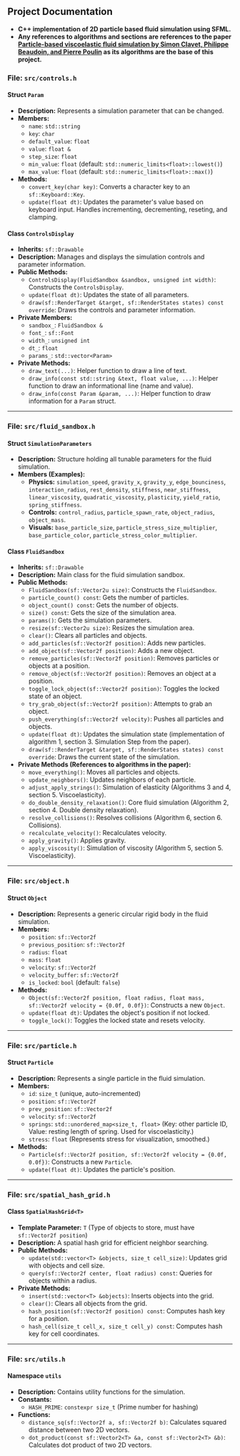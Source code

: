 ## Project Documentation

- **C++ implementation of 2D particle based fluid simulation using SFML.**
- **Any references to algorithms and sections are references to the paper [Particle-based viscoelastic fluid simulation by Simon Clavet, Philippe Beaudoin, and Pierre Poulin](https://dl.acm.org/doi/10.1145/1073368.1073400) as its algorithms are the base of this project.**

### File: `src/controls.h`

#### Struct `Param`
*   **Description:** Represents a simulation parameter that can be changed.
*   **Members:**
    *   `name`: `std::string`
    *   `key`: `char`
    *   `default_value`: `float`
    *   `value`: `float &`
    *   `step_size`: `float`
    *   `min_value`: `float` (default: `std::numeric_limits<float>::lowest()`)
    *   `max_value`: `float` (default: `std::numeric_limits<float>::max()`)
*   **Methods:**
    *   `convert_key(char key)`: Converts a character key to an `sf::Keyboard::Key`.
    *   `update(float dt)`: Updates the parameter's value based on keyboard input. Handles incrementing, decrementing, reseting, and clamping.

#### Class `ControlsDisplay`
*   **Inherits:** `sf::Drawable`
*   **Description:** Manages and displays the simulation controls and parameter information.
*   **Public Methods:**
    *   `ControlsDisplay(FluidSandbox &sandbox, unsigned int width)`: Constructs the `ControlsDisplay`.
    *   `update(float dt)`: Updates the state of all parameters.
    *   `draw(sf::RenderTarget &target, sf::RenderStates states) const override`: Draws the controls and parameter information.
*   **Private Members:**
    *   `sandbox_`: `FluidSandbox &`
    *   `font_`: `sf::Font`
    *   `width_`: `unsigned int`
    *   `dt_`: `float`
    *   `params_`: `std::vector<Param>`
*   **Private Methods:**
    *   `draw_text(...)`: Helper function to draw a line of text.
    *   `draw_info(const std::string &text, float value, ...)`: Helper function to draw an informational line (name and value).
    *   `draw_info(const Param &param, ...)`: Helper function to draw information for a `Param` struct.

---
### File: `src/fluid_sandbox.h`

#### Struct `SimulationParameters`
*   **Description:** Structure holding all tunable parameters for the fluid simulation.
*   **Members (Examples):**
    *   **Physics:** `simulation_speed`, `gravity_x`, `gravity_y`, `edge_bounciness`, `interaction_radius`, `rest_density`, `stiffness`, `near_stiffness`, `linear_viscosity`, `quadratic_viscosity`, `plasticity`, `yield_ratio`, `spring_stiffness`.
    *   **Controls:** `control_radius`, `particle_spawn_rate`, `object_radius`, `object_mass`.
    *   **Visuals:** `base_particle_size`, `particle_stress_size_multiplier`, `base_particle_color`, `particle_stress_color_multiplier`.

#### Class `FluidSandbox`
*   **Inherits:** `sf::Drawable`
*   **Description:** Main class for the fluid simulation sandbox.
*   **Public Methods:**
    *   `FluidSandbox(sf::Vector2u size)`: Constructs the `FluidSandbox`.
    *   `particle_count() const`: Gets the number of particles.
    *   `object_count() const`: Gets the number of objects.
    *   `size() const`: Gets the size of the simulation area.
    *   `params()`: Gets the simulation parameters.
    *   `resize(sf::Vector2u size)`: Resizes the simulation area.
    *   `clear()`: Clears all particles and objects.
    *   `add_particles(sf::Vector2f position)`: Adds new particles.
    *   `add_object(sf::Vector2f position)`: Adds a new object.
    *   `remove_particles(sf::Vector2f position)`: Removes particles or objects at a position.
    *   `remove_object(sf::Vector2f position)`: Removes an object at a position.
    *   `toggle_lock_object(sf::Vector2f position)`: Toggles the locked state of an object.
    *   `try_grab_object(sf::Vector2f position)`: Attempts to grab an object.
    *   `push_everything(sf::Vector2f velocity)`: Pushes all particles and objects.
    *   `update(float dt)`: Updates the simulation state (implementation of algorithm 1, section 3. Simulation Step from the paper).
    *   `draw(sf::RenderTarget &target, sf::RenderStates states) const override`: Draws the current state of the simulation.
*   **Private Methods (References to algorithms in the paper):**
    *   `move_everything()`: Moves all particles and objects.
    *   `update_neighbors()`: Updates neighbors of each particle.
    *   `adjust_apply_strings()`: Simulation of elasticity (Algorithms 3 and 4, section 5. Viscoelasticity).
    *   `do_double_density_relaxation()`: Core fluid simulation (Algorithm 2, section 4. Double density relaxation).
    *   `resolve_collisions()`: Resolves collisions (Algorithm 6, section 6. Collisions).
    *   `recalculate_velocity()`: Recalculates velocity.
    *   `apply_gravity()`: Applies gravity.
    *   `apply_viscosity()`: Simulation of viscosity (Algorithm 5, section 5. Viscoelasticity).

---
### File: `src/object.h`

#### Struct `Object`
*   **Description:** Represents a generic circular rigid body in the fluid simulation.
*   **Members:**
    *   `position`: `sf::Vector2f`
    *   `previous_position`: `sf::Vector2f`
    *   `radius`: `float`
    *   `mass`: `float`
    *   `velocity`: `sf::Vector2f`
    *   `velocity_buffer`: `sf::Vector2f`
    *   `is_locked`: `bool` (default: `false`)
*   **Methods:**
    *   `Object(sf::Vector2f position, float radius, float mass, sf::Vector2f velocity = {0.0f, 0.0f})`: Constructs a new `Object`.
    *   `update(float dt)`: Updates the object's position if not locked.
    *   `toggle_lock()`: Toggles the locked state and resets velocity.

---
### File: `src/particle.h`

#### Struct `Particle`
*   **Description:** Represents a single particle in the fluid simulation.
*   **Members:**
    *   `id`: `size_t` (unique, auto-incremented)
    *   `position`: `sf::Vector2f`
    *   `prev_position`: `sf::Vector2f`
    *   `velocity`: `sf::Vector2f`
    *   `springs`: `std::unordered_map<size_t, float>` (Key: other particle ID, Value: resting length of spring. Used for viscoelasticity.)
    *   `stress`: `float` (Represents stress for visualization, smoothed.)
*   **Methods:**
    *   `Particle(sf::Vector2f position, sf::Vector2f velocity = {0.0f, 0.0f})`: Constructs a new `Particle`.
    *   `update(float dt)`: Updates the particle's position.

---
### File: `src/spatial_hash_grid.h`

#### Class `SpatialHashGrid<T>`
*   **Template Parameter:** `T` (Type of objects to store, must have `sf::Vector2f position`)
*   **Description:** A spatial hash grid for efficient neighbor searching.
*   **Public Methods:**
    *   `update(std::vector<T> &objects, size_t cell_size)`: Updates grid with objects and cell size.
    *   `query(sf::Vector2f center, float radius) const`: Queries for objects within a radius.
*   **Private Methods:**
    *   `insert(std::vector<T> &objects)`: Inserts objects into the grid.
    *   `clear()`: Clears all objects from the grid.
    *   `hash_position(sf::Vector2f position) const`: Computes hash key for a position.
    *   `hash_cell(size_t cell_x, size_t cell_y) const`: Computes hash key for cell coordinates.

---
### File: `src/utils.h`

#### Namespace `utils`
*   **Description:** Contains utility functions for the simulation.
*   **Constants:**
    *   `HASH_PRIME`: `constexpr size_t` (Prime number for hashing)
*   **Functions:**
    *   `distance_sq(sf::Vector2f a, sf::Vector2f b)`: Calculates squared distance between two 2D vectors.
    *   `dot_product(const sf::Vector2<T> &a, const sf::Vector2<T> &b)`: Calculates dot product of two 2D vectors.
